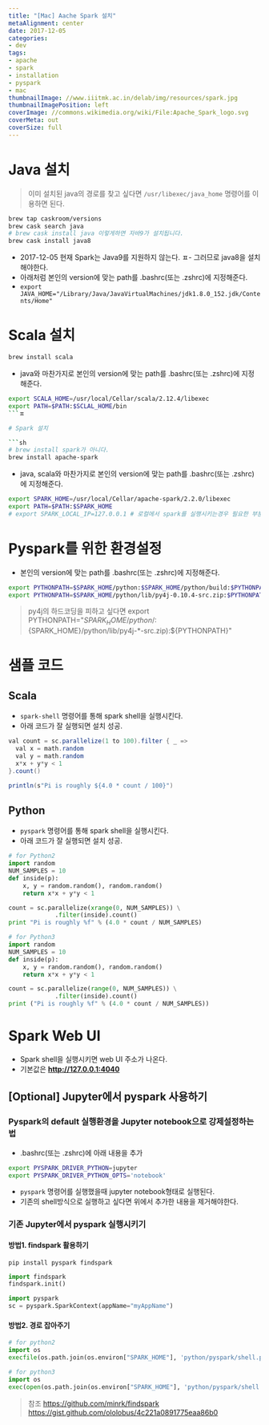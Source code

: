 ```yaml
---
title: "[Mac] Aache Spark 설치"
metaAlignment: center
date: 2017-12-05
categories:
- dev
tags:
- apache
- spark
- installation
- pyspark
- mac
thumbnailImage: //www.iiitmk.ac.in/delab/img/resources/spark.jpg
thumbnailImagePosition: left
coverImage: //commons.wikimedia.org/wiki/File:Apache_Spark_logo.svg
coverMeta: out
coverSize: full
---
```


<!--more-->

<!--toc-->


# Java 설치

> 이미 설치된 java의 경로를 찾고 싶다면 `/usr/libexec/java_home` 명령어를 이용하면 된다.

```sh
brew tap caskroom/versions
brew cask search java
# brew cask install java 이렇게하면 자바9가 설치됩니다.
brew cask install java8
```

- 2017-12-05 현재 Spark는 Java9를 지원하지 않는다.
ㅍ- 그러므로 java8을 설치해야한다.
- 아래처럼 본인의 version에 맞는 path를 .bashrc(또는 .zshrc)에 지정해준다.
- `export JAVA_HOME="/Library/Java/JavaVirtualMachines/jdk1.8.0_152.jdk/Contents/Home"`


# Scala 설치

```sh
brew install scala
```

- java와 마찬가지로 본인의 version에 맞는 path를 .bashrc(또는 .zshrc)에 지정해준다.

```sh 
export SCALA_HOME=/usr/local/Cellar/scala/2.12.4/libexec
export PATH=$PATH:$SCLAL_HOME/bin
```ㅍ

# Spark 설치

```sh
# brew install spark가 아니다.
brew install apache-spark
```

- java, scala와 마찬가지로 본인의 version에 맞는 path를 .bashrc(또는 .zshrc)에 지정해준다.

```sh
export SPARK_HOME=/usr/local/Cellar/apache-spark/2.2.0/libexec
export PATH=$PATH:$SPARK_HOME
# export SPARK_LOCAL_IP=127.0.0.1 # 로컬에서 spark를 실행시키는경우 필요한 부분.
```

# Pyspark를 위한 환경설정

- 본인의 version에 맞는 path를 .bashrc(또는 .zshrc)에 지정해준다.

```sh
export PYTHONPATH=$SPARK_HOME/python:$SPARK_HOME/python/build:$PYTHONPATH
export PYTHONPATH=$SPARK_HOME/python/lib/py4j-0.10.4-src.zip:$PYTHONPATH
```

> py4j의 하드코딩을 피하고 싶다면
> export PYTHONPATH="${SPARK_HOME}/python/:${SPARK_HOME}/python/lib/py4j-*-src.zip):${PYTHONPATH}"


# 샘플 코드

## Scala
- `spark-shell` 명령어를 통해 spark shell을 실행시킨다.
- 아래 코드가 잘 실행되면 설치 성공.

```java
val count = sc.parallelize(1 to 100).filter { _ =>
  val x = math.random
  val y = math.random
  x*x + y*y < 1
}.count()

println(s"Pi is roughly ${4.0 * count / 100}")
```

## Python
- `pyspark` 명령어를 통해 spark shell을 실행시킨다.
- 아래 코드가 잘 실행되면 설치 성공.

```py
# for Python2
import random
NUM_SAMPLES = 10
def inside(p):
    x, y = random.random(), random.random()
    return x*x + y*y < 1

count = sc.parallelize(xrange(0, NUM_SAMPLES)) \
             .filter(inside).count()
print "Pi is roughly %f" % (4.0 * count / NUM_SAMPLES)

# for Python3
import random
NUM_SAMPLES = 10
def inside(p):
    x, y = random.random(), random.random()
    return x*x + y*y < 1

count = sc.parallelize(range(0, NUM_SAMPLES)) \
             .filter(inside).count()
print ("Pi is roughly %f" % (4.0 * count / NUM_SAMPLES))
```

# Spark Web UI

- Spark shell을 실행시키면 web UI 주소가 나온다.
- 기본값은 **http://127.0.0.1:4040**

## [Optional] Jupyter에서 pyspark 사용하기

### Pyspark의 default 실행환경을 Jupyter notebook으로 강제설정하는법

- .bashrc(또는 .zshrc)에 아래 내용을 추가

```sh
export PYSPARK_DRIVER_PYTHON=jupyter
export PYSPARK_DRIVER_PYTHON_OPTS='notebook'
```

- `pyspark` 명령어를 실행했을때 jupyter notebook형태로 실행된다.
- 기존의 shell방식으로 실행하고 싶다면 위에서 추가한 내용을 제거해야한다.

### 기존 Jupyter에서 pyspark 실행시키기

#### 방법1. findspark 활용하기
```
pip install pyspark findspark
```

```py
import findspark
findspark.init()

import pyspark
sc = pyspark.SparkContext(appName="myAppName")
```

#### 방법2. 경로 잡아주기

```py
# for python2
import os
execfile(os.path.join(os.environ["SPARK_HOME"], 'python/pyspark/shell.py'))

# for python3
import os
exec(open(os.path.join(os.environ["SPARK_HOME"], 'python/pyspark/shell.py')).read())
```



> 참조
> https://github.com/minrk/findspark
> https://gist.github.com/ololobus/4c221a0891775eaa86b0